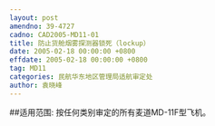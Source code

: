 ```yaml
---
layout: post
amendno: 39-4727
cadno: CAD2005-MD11-01
title: 防止货舱烟雾探测器锁死（lockup）
date: 2005-02-18 00:00:00 +0800
effdate: 2005-02-18 00:00:00 +0800
tag: MD11
categories: 民航华东地区管理局适航审定处
author: 袁晓峰
---
```


##适用范围:
按任何类别审定的所有麦道MD-11F型飞机。

